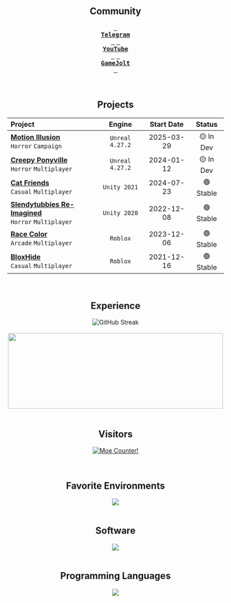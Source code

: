 <h2 align="center">Community</h2>
<div align="center">

[<kbd> <br>**Telegram**<br> </kbd>](https://t.me/adsktg)
[<kbd> <br>**YouTube**<br> </kbd>](https://www.youtube.com/channel/UCfO7tjjdyEk2V7rDN5Bsj7A)
[<kbd> <br>**GameJolt**<br> </kbd>](https://gamejolt.com/@adsk-dev)

</div>
<br>

<h2 align="center">Projects</h2>
<div align="center">

| Project | Engine | Start Date | Status |
| :--------- | :-------: | :----------: | :-------: |
| [**Motion Illusion**](https://gamejolt.com/games/motionillusion/981049)<br>`Horror` `Campaign` | `Unreal 4.27.2` | 2025-03-29 | 🟡 In Dev |
| [**Creepy Ponyville**](https://gamejolt.com/games/CPM/868873)<br>`Horror` `Multiplayer` | `Unreal 4.27.2` | 2024-01-12 | 🟡 In Dev |
| [**Cat Friends**](https://gamejolt.com/games/catfriends/913309)<br>`Casual` `Multiplayer` | `Unity 2021` | 2024-07-23 | 🟢 Stable |
| [**Slendytubbies Re-Imagined**](https://gamejolt.com/games/STRIMG/692709)<br>`Horror` `Multiplayer` | `Unity 2020` | 2022-12-08 | 🟢 Stable |
| [**Race Color**](https://www.roblox.com/games/13731448990/Race-Color-FIXED-BADGE)<br>`Arcade` `Multiplayer` | `Roblox` | 2023-12-06 | 🟢 Stable |
| [**BloxHide**](https://www.roblox.com/games/8264409061/)<br>`Casual` `Multiplayer` | `Roblox` | 2021-12-16 | 🟢 Stable |

</div>
<br>

<h2 align="center">Experience</h2>
<div align="center">
    <img src="https://streak-stats.demolab.com?user=adskoe96&theme=github-dark&hide_border=true&mode=weekly&hide_longest_streak=true" alt="GitHub Streak"/>
    <br><br>
    <img align="center" height="175" width="500" src="https://github-readme-stats.vercel.app/api/top-langs?username=adskoe96&show_icons=true&locale=en&layout=compact&line_height=20&title_color=ffffff&icon_color=58a6ff&text_color=8b949e&bg_color=0d1117&hide_border=true"/>
</div>
<br>

<h2 align="center">Visitors</h2>
<div align="center">
<p>
  <a href="https://count.getloli.com" target="_blank">
    <img alt="Moe Counter!" src="https://count.getloli.com/@adskoe96.github?name=Moe-counter.github&theme=booru-lewd&padding=7&offset=0&align=top&scale=1&pixelated=1&darkmode=auto">
  </a>
</p>
</div>
<br>

<h2 align="center">Favorite Environments</h2>
<div align="center">
    <img src="https://skillicons.dev/icons?i=windows,arch"/>
</div>
<br>

<h2 align="center">Software</h2>
<div align="center">
    <img src="https://skillicons.dev/icons?i=unity,unreal,blender,ae,rider,vscode,git,mysql"/>
</div>
<br>

<h2 align="center">Programming Languages</h2>
<div align="center">
    <img src="https://skillicons.dev/icons?i=py,lua,php,cs,cpp"/>
</div>

